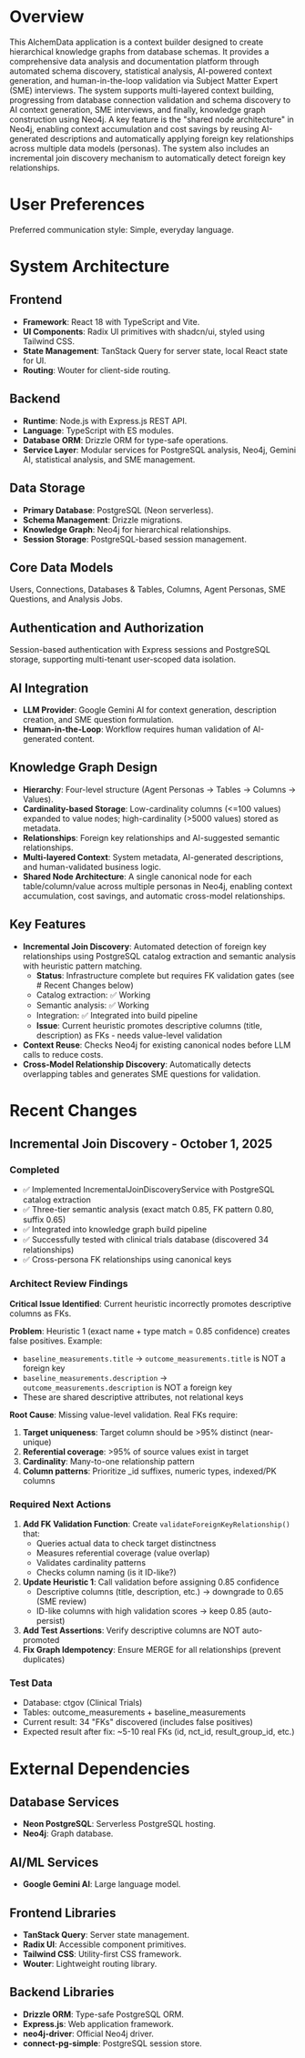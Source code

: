 # Overview

This AlchemData application is a context builder designed to create hierarchical knowledge graphs from database schemas. It provides a comprehensive data analysis and documentation platform through automated schema discovery, statistical analysis, AI-powered context generation, and human-in-the-loop validation via Subject Matter Expert (SME) interviews. The system supports multi-layered context building, progressing from database connection validation and schema discovery to AI context generation, SME interviews, and finally, knowledge graph construction using Neo4j. A key feature is the "shared node architecture" in Neo4j, enabling context accumulation and cost savings by reusing AI-generated descriptions and automatically applying foreign key relationships across multiple data models (personas). The system also includes an incremental join discovery mechanism to automatically detect foreign key relationships.

# User Preferences

Preferred communication style: Simple, everyday language.

# System Architecture

## Frontend
- **Framework**: React 18 with TypeScript and Vite.
- **UI Components**: Radix UI primitives with shadcn/ui, styled using Tailwind CSS.
- **State Management**: TanStack Query for server state, local React state for UI.
- **Routing**: Wouter for client-side routing.

## Backend
- **Runtime**: Node.js with Express.js REST API.
- **Language**: TypeScript with ES modules.
- **Database ORM**: Drizzle ORM for type-safe operations.
- **Service Layer**: Modular services for PostgreSQL analysis, Neo4j, Gemini AI, statistical analysis, and SME management.

## Data Storage
- **Primary Database**: PostgreSQL (Neon serverless).
- **Schema Management**: Drizzle migrations.
- **Knowledge Graph**: Neo4j for hierarchical relationships.
- **Session Storage**: PostgreSQL-based session management.

## Core Data Models
Users, Connections, Databases & Tables, Columns, Agent Personas, SME Questions, and Analysis Jobs.

## Authentication and Authorization
Session-based authentication with Express sessions and PostgreSQL storage, supporting multi-tenant user-scoped data isolation.

## AI Integration
- **LLM Provider**: Google Gemini AI for context generation, description creation, and SME question formulation.
- **Human-in-the-Loop**: Workflow requires human validation of AI-generated content.

## Knowledge Graph Design
- **Hierarchy**: Four-level structure (Agent Personas → Tables → Columns → Values).
- **Cardinality-based Storage**: Low-cardinality columns (<=100 values) expanded to value nodes; high-cardinality (>5000 values) stored as metadata.
- **Relationships**: Foreign key relationships and AI-suggested semantic relationships.
- **Multi-layered Context**: System metadata, AI-generated descriptions, and human-validated business logic.
- **Shared Node Architecture**: A single canonical node for each table/column/value across multiple personas in Neo4j, enabling context accumulation, cost savings, and automatic cross-model relationships.

## Key Features
- **Incremental Join Discovery**: Automated detection of foreign key relationships using PostgreSQL catalog extraction and semantic analysis with heuristic pattern matching.
  - **Status**: Infrastructure complete but requires FK validation gates (see # Recent Changes below)
  - Catalog extraction: ✅ Working
  - Semantic analysis: ✅ Working  
  - Integration: ✅ Integrated into build pipeline
  - **Issue**: Current heuristic promotes descriptive columns (title, description) as FKs - needs value-level validation
- **Context Reuse**: Checks Neo4j for existing canonical nodes before LLM calls to reduce costs.
- **Cross-Model Relationship Discovery**: Automatically detects overlapping tables and generates SME questions for validation.

# Recent Changes

## Incremental Join Discovery - October 1, 2025

### Completed
- ✅ Implemented IncrementalJoinDiscoveryService with PostgreSQL catalog extraction
- ✅ Three-tier semantic analysis (exact match 0.85, FK pattern 0.80, suffix 0.65)
- ✅ Integrated into knowledge graph build pipeline  
- ✅ Successfully tested with clinical trials database (discovered 34 relationships)
- ✅ Cross-persona FK relationships using canonical keys

### Architect Review Findings  
**Critical Issue Identified**: Current heuristic incorrectly promotes descriptive columns as FKs.

**Problem**: Heuristic 1 (exact name + type match = 0.85 confidence) creates false positives. Example:
- `baseline_measurements.title` → `outcome_measurements.title` is NOT a foreign key
- `baseline_measurements.description` → `outcome_measurements.description` is NOT a foreign key
- These are shared descriptive attributes, not relational keys

**Root Cause**: Missing value-level validation. Real FKs require:
1. **Target uniqueness**: Target column should be >95% distinct (near-unique)
2. **Referential coverage**: >95% of source values exist in target
3. **Cardinality**: Many-to-one relationship pattern
4. **Column patterns**: Prioritize _id suffixes, numeric types, indexed/PK columns

### Required Next Actions
1. **Add FK Validation Function**: Create `validateForeignKeyRelationship()` that:
   - Queries actual data to check target distinctness
   - Measures referential coverage (value overlap)
   - Validates cardinality patterns
   - Checks column naming (is it ID-like?)
2. **Update Heuristic 1**: Call validation before assigning 0.85 confidence
   - Descriptive columns (title, description, etc.) → downgrade to 0.65 (SME review)
   - ID-like columns with high validation scores → keep 0.85 (auto-persist)
3. **Add Test Assertions**: Verify descriptive columns are NOT auto-promoted
4. **Fix Graph Idempotency**: Ensure MERGE for all relationships (prevent duplicates)

### Test Data
- Database: ctgov (Clinical Trials)
- Tables: outcome_measurements + baseline_measurements
- Current result: 34 "FKs" discovered (includes false positives)
- Expected result after fix: ~5-10 real FKs (id, nct_id, result_group_id, etc.)

# External Dependencies

## Database Services
- **Neon PostgreSQL**: Serverless PostgreSQL hosting.
- **Neo4j**: Graph database.

## AI/ML Services
- **Google Gemini AI**: Large language model.

## Frontend Libraries
- **TanStack Query**: Server state management.
- **Radix UI**: Accessible component primitives.
- **Tailwind CSS**: Utility-first CSS framework.
- **Wouter**: Lightweight routing library.

## Backend Libraries
- **Drizzle ORM**: Type-safe PostgreSQL ORM.
- **Express.js**: Web application framework.
- **neo4j-driver**: Official Neo4j driver.
- **connect-pg-simple**: PostgreSQL session store.